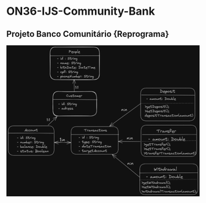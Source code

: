 # ON36-IJS-Community-Bank
## Projeto Banco Comunitário {Reprograma}

<img src="/diagramabancocomunitario.png">
